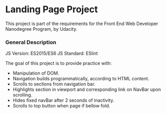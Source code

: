 # Landing Page Project

This project is part of the requirements for the Front End Web Developer Nanodegree Program, by Udacity.

### General Description

JS Version: ES2015/ES6
JS Standard: ESlint

The goal of this project is to provide practice with:

- Manipulation of DOM.
- Navigation builds programmatically, according to HTML content.
- Scrolls to sections from navigation bar.
- Highlights section in viewport and corresponding link on NavBar upon scrolling.
- Hides fixed navBar after 2 seconds of inactivity.
- Scrolls to top button when page if bellow fold.
